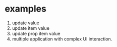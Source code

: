 # examples

1. update value
2. update item value
3. update prop item value
4. multiple application with complex UI interaction.